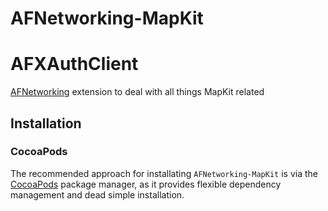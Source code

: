 # AFNetworking-MapKit

# AFXAuthClient
[AFNetworking](https://github.com/AFNetworking/AFNetworking) extension to deal with all things MapKit related

## Installation

### CocoaPods

The recommended approach for installating `AFNetworking-MapKit` is via the [CocoaPods](http://cocoapods.org/) package manager, as it provides flexible dependency management and dead simple installation.
